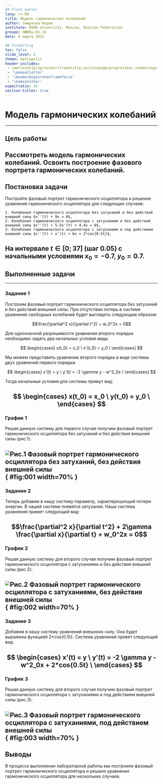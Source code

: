 ```yaml
---
## Front matter
lang: ru-RU
title: Модель гармонических колебаний
author: Смирнова Мария
institute: RUDN University, Moscow, Russian Federation
groupe: НФИбд-01-18
date: 6 марта 2021

## Formatting
toc: false
slide_level: 2
theme: metropolis
header-includes: 
 - \metroset{progressbar=frametitle,sectionpage=progressbar,numbering=fraction}
 - '\makeatletter'
 - '\beamer@ignorenonframefalse'
 - '\makeatother'
aspectratio: 43
section-titles: true
---
```

# Модель гармонических колебаний
---
## Цель работы

Рассмотреть модель гармонических колебаний. Освоить построение фазового портрета гармонических колебаний.
---
## Постановка задачи

Постройте фазовый портрет гармонического осциллятора и решение уравнения гармонического осциллятора для следующих случаев:

    1. Колебания гармонического осциллятора без затуханий и без действий внешней силы $x''(t) + 9x = 0$,
    2. Колебания гармонического осциллятора c затуханием и без действий внешней силы $x''(t) + 5.5x'(t) + 4.4x = 0$,
    3. Колебания гармонического осциллятора c затуханием и под действием внешней силы $x''(t) + x'(t) + 6x = 2*cos{0.5t}$,

На интервале $t \in [0; 37]$ (шаг 0.05) с начальными условиями $x_0 = -0.7$, $y_0 = 0.7$.
---
## Выполненные задачи
---
### Задание 1

Построим фазовый портрет гармонического осциллятора без затуханий и без действий внешней силы. При отсутствии потерь в системе уравнение свободных колебаний будет выглядеть следующим образом:

$$\frac{\partial^2 x}{\partial t^2} + w_0^2x = 0$$

Для однозначной разрешимости уравнения второго порядка необходимо задать два начальных условия вида:

$$ \begin{cases} x(t_0) = x_0 \ x'(t_0) = y_0 \ \end{cases} $$

Мы можем представить уравнение второго порядка в виде системы двух уравнений первого порядка:

$$ \begin{cases} x'(t) = y \ y'(t) = -2 \gamma y - w^2_0x \ \end{cases} $$

Тогда начальные условия для системы примут вид:

$$ \begin{cases} x(t_0) = x_0 \ y(t_0) = y_0 \ \end{cases} $$
---
### График 1

Решая данную систему для первого случая получим фазовый портрет гармонического осциллятора без затуханий и без действия внешней силы (рис.1):

![Рис.1 Фазовый портрет гармонического осциллятора без затуханий, без
действия внешней силы](image/Figure_1.png){ #fig:001 width=70% }
---
### Задание 2

Теперь добавим в нашу систему параметр, характеризующий потери энергии. В нашей системе появятся затухания.
Наша система уравнений примет следующий вид:

$$\frac{\partial^2 x}{\partial t^2} + 2\gamma \frac{\partial x}{\partial t} + w_0^2x = 0$$
---
### График 2

Решая данную систему для второго случая получим фазовый портрет гармонического осциллятора с затуханиями и без действия внешней силы (рис.2):

![Рис.2 Фазовый портрет гармонического осциллятора с затуханиями, без
действия внешней силы](image/Figure_2.png){ #fig:002 width=70% }
---
### Задание 3

Добавим в нашу систему уравнений внешнюю силу. Она будет выражена функцией 2*cos{0.5t}. Система уравнений привет следующий вид:

$$ \begin{cases} x'(t) = y \ y'(t) = -2 \gamma y - w^2_0x + 2*cos{0.5t} \ \end{cases} $$
---
### График 3

Решая данную систему для второго случая получим фазовый портрет гармонического осциллятора с затуханиями и под действием внешней силы (рис.3):

![Рис.3 Фазовый портрет гармонического осциллятора с затуханиями, под
действием внешней силы](image/Figure_3.png){ #fig:003 width=70% }
---
## Выводы

В процессе выполнения лабораторной работы мы построили фазовый портрет гармонического осциллятора и решили уравнения гармонического осциллятора для нескольких случаев.

